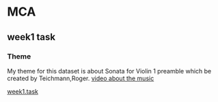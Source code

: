 # MCA
## week1 task
### Theme
 My theme for this dataset is about Sonata for Violin 1 preamble which be created by Teichmann,Roger.
 [video about the music](https://youtu.be/PUgqkyy49e4?si=wbbmwTQ-D-EmecAk)

[week1.task](week1.md)

